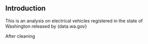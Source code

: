## Introduction
This is an analysis on electrical vehicles registered in the state of Washington released by (data.wa.gov}

After cleaning

